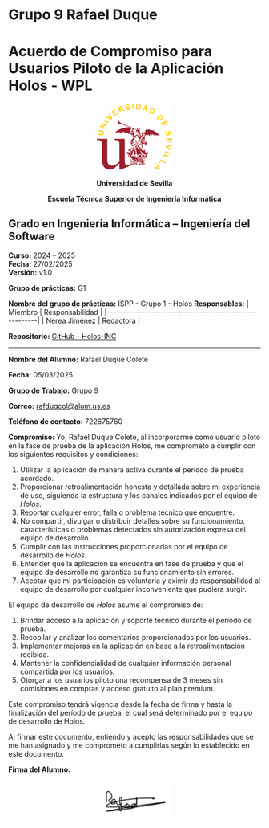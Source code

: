 # Grupo 9 Rafael Duque

# Acuerdo de Compromiso para Usuarios Piloto de la Aplicación Holos - WPL

<p align="center">
  <img src="https://raw.githubusercontent.com/Holos-INC/Docusaurus-Holos/main/static/img/universidad-de-sevilla-logo.png" alt="Universidad de Sevilla" width="150"/>
</p>
<p align="center">
  <strong>Universidad de Sevilla</strong>
</p>
<p align="center">
  <strong>Escuela Técnica Superior de Ingeniería Informática</strong>
</p>

## Grado en Ingeniería Informática – Ingeniería del Software

**Curso:** 2024 – 2025  
**Fecha:** 27/02/2025   
**Versión:** v1.0  

**Grupo de prácticas:** G1

**Nombre del grupo de prácticas:** ISPP - Grupo 1 - Holos
**Responsables:**
| Miembro              | Responsabilidad                 |
|----------------------|---------------------------------|
| Nerea Jiménez        |  Redactora                       |

**Repositorio:** [GitHub - Holos-INC](https://github.com/Holos-INC)

---


**Nombre del Alumno:**  Rafael Duque Colete

**Fecha:**  05/03/2025

**Grupo de Trabajo:**  Grupo 9

**Correo:**  rafduqcol@alum.us.es

**Teléfono de contacto:**  722675760

**Compromiso:**
Yo, Rafael Duque Colete, al incorporarme como usuario piloto en la fase de prueba de la aplicación Holos, me comprometo a cumplir con los siguientes requisitos y condiciones:  

1. Utilizar la aplicación de manera activa durante el período de prueba acordado.  
2. Proporcionar retroalimentación honesta y detallada sobre mi experiencia de uso, siguiendo la estructura y los canales indicados por el equipo de *Holos*.  
3. Reportar cualquier error, falla o problema técnico que encuentre.  
4. No compartir, divulgar o distribuir detalles sobre su funcionamiento, características o problemas detectados sin autorización expresa del equipo de desarrollo.  
5. Cumplir con las instrucciones proporcionadas por el equipo de desarrollo de *Holos*.  
6. Entender que la aplicación se encuentra en fase de prueba y que el equipo de desarrollo no garantiza su funcionamiento sin errores.  
7. Aceptar que mi participación es voluntaria y eximir de responsabilidad al equipo de desarrollo por cualquier inconveniente que pudiera surgir.  

El equipo de desarrollo de *Holos* asume el compromiso de:  

1. Brindar acceso a la aplicación y soporte técnico durante el período de prueba.  
2. Recopilar y analizar los comentarios proporcionados por los usuarios.  
3. Implementar mejoras en la aplicación en base a la retroalimentación recibida.  
4. Mantener la confidencialidad de cualquier información personal compartida por los usuarios.  
5. Otorgar a los usuarios piloto una recompensa de 3 meses sin comisiones en compras y acceso gratuito al plan premium.  

Este compromiso tendrá vigencia desde la fecha de firma y hasta la finalización del período de prueba, el cual será determinado por el equipo de desarrollo de Holos.  

Al firmar este documento, entiendo y acepto las responsabilidades que se me han asignado y me comprometo a cumplirlas según lo establecido en este documento.  

**Firma del Alumno:**  


<p align="center">
  <img src="https://raw.githubusercontent.com/Holos-INC/Docusaurus-Holos/main/static/img/firmas/up/rafduqcol.png" alt="Universidad de Sevilla" width="150"/>
</p>